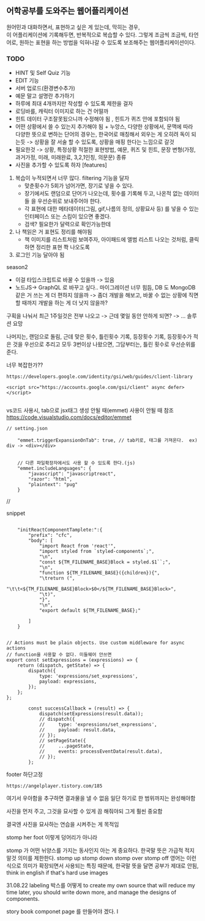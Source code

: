 ## 어학공부를 도와주는 웹어플리케이션

원어민과 대화하면서, 표현하고 싶은 게 있는데, 막히는 경우,  
이 어플리케이션에 기록해두면, 반복적으로 복습할 수 있다.
그렇게 조금씩 조금씩, 타언어로, 원하는 표현을 하는 방법을 익혀나갈 수 있도록 보조해주는 웹어플리케이션이다.

### TODO

-   HINT 및 Self Quiz 기능
-   EDIT 기능
-   서버 업로드(환경변수추가)
-   예문 말고 설명란 추가하기
-   하루에 최대 4개까지만 작성할 수 있도록 제한을 걸자
-   로딩바를, 캐릭터 이미지로 하는 건 어떨까
-   힌트 데이터 구조잘못됬으니까 수정해야 됨 , 힌트가 퀴즈 안에 포함되야 됨
-   어떤 상황에서 쓸 수 있는지 추가해야 됨 + 누앙스, 다양한 상황에서, 문맥에 따라 다양한 뜻으로 변하는 단어의 경우는, 한국어로 매칭해서 외우는 게 오히려 독이 되는듯 -> 상황을 잘 서술 할 수 있도록, 상황을 매핑 한다는 느낌으로 갈것
-   필요한것 -> 상황, 특정상황 적절한 표현방법, 예문, 퀴즈 및 힌트, 문장 변형(가정,과거가정, 미래, 미래완료, 3,2,1인칭, 의문문) 종류
-   사진을 추가할 수 있도록 하자
    [features]

1. 복습이 누적되면서 너무 많다. filtering 기능을 달자
    - 맞춘횟수가 5회가 넘어가면, 장기로 넣을 수 있다.
    - 장기에서도 랜덤으로 단어가 나오는데, 횟수를 기록해 두고, 나온적 없는 데이터들 을 우선순위로 보내주어야 한다.
    - 각 표현에 대한 메타데이터(그림, gif,나름의 정의, 상황묘사 등) 를 넣을 수 있는 인터페이스 또는 스킴이 있으면 좋겠다.
    - 검색? 필요한가 달력으로 확인가능한데
2. 나 책읽은 거 표현도 정리를 해야됨
    - 책 이미지를 리스트처럼 보여주자, 아이패드에 앨범 리스트 나오는 것처럼, 클릭하면 정리한 표현 쫙 나오도록
3. 로그인 기능 달아야 됨

season2

-   이걸 타입스크립트로 바꿀 수 있을까 -> 있음
-   노드JS-> GraphQL 로 바꾸고 싶다.. 마이그레이션 너무 힘듬, DB 도 MongoDB 같은 거 쓰는 게 더 편하지 않을까 -> 좀더 개발을 해보고, 바꿀 수 없는 상황에 직면할 때까지 개발을 하는 게 더 낫지 않을까?

구획을 나눠서
최근 1주일것은 전부 나오고 -> 근데 몇일 동안 안하게 되면?
-> ... 솔루션 요망

나머지는, 랜덤으로 돌림, 근데 맞은 횟수, 틀린횟수 기록, 등장횟수 기록,
등장횟수가 적은 것을 우선으로 추리고
모두 3번이상 나왔으면,
그담부터는, 틀린 횟수로 우선순위를 준다.

너무 복잡한가??

```
https://developers.google.com/identity/gsi/web/guides/client-library

<script src="https://accounts.google.com/gsi/client" async defer></script>


```

vs코드 사용시, tab으로 jsx태그 생성 안될 때(emmet) 사용이 안될 때
참조 https://code.visualstudio.com/docs/editor/emmet

```
// setting.json

    "emmet.triggerExpansionOnTab": true, // tab키로, 태그를 가져온다.  ex) div -> <div></div>


    // 다른 파일확장자에서도 사용 할 수 있도록 한다.(js)
    "emmet.includeLanguages": {
        "javascript": "javascriptreact",
        "razor": "html",
        "plaintext": "pug"
    }
```

//

snippet

```

	"initReactComponentTamplete:":{
		"prefix": "cfc",
		"body": [
			"import React from 'react'",
			"import styled from `styled-components`;",
			"\n",
			"const ${TM_FILENAME_BASE}Block = styled.$1``;",
			"\n",
			"function ${TM_FILENAME_BASE}({children}){",
			"\treturn (",
			"\t\t<${TM_FILENAME_BASE}Block>$0</${TM_FILENAME_BASE}Block>",
			"\t)",
			"}",
			"\n",
			"export default ${TM_FILENAME_BASE};"

		]
	}
```

```

// Actions must be plain objects. Use custom middleware for async actions
// function을 사용할 수 없다. 미들웨어 안쓰면
export const setExpressions = (expressions) => {
    return (dispatch, getState) => {
        dispatch({
            type: 'expressions/set_expressions',
            payload: expressions,
        });
    };
};

        const successCallback = (result) => {
            dispatch(setExpressions(result.data));
            // dispatch({
            //     type: 'expressions/set_expressions',
            //     payload: result.data,
            // });
            // setPageState({
            //     ...pageState,
            //     events: processEventData(result.data),
            // });
        };

```

footer 하단고정

```
https://angelplayer.tistory.com/185

```

여기서 우아함을 추구하면 결과물을 낼 수 없음
일단 하기로 한 범위까지는 완성해야함

사진을 먼저 주고, 그것을 묘사할 수 있게 끔 해줘야되
그게 훨씬 중요함

결국엔 사진을 묘사하는 연습을 시켜주는 게 목적임

stomp her foot
이렇게 덩어리가 아니라

stomp 가 어떤 뉘양스를 가지는 동사인지 아는 게 중요하다. 한국말 뜻은 가급적 적지 말것 의미를 제한한다.
stomp up
stomp down
stomp over
stomp off
영어는 이런식으로 의미가 확장되면서 사용되는 특징 때문에, 한국말 뜻을 달면 공부가 제대로 안됨,
think in english
if that's hard use images

31.08.22
labeling 박스를 어떻게
to create my own source that will reduce my time later, you should write down more, and manage the designs of components.

story book
componet page 를 만들어야 겠다.
I
